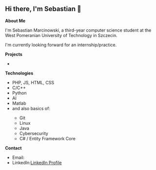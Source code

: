 ## Hi there, I'm Sebastian 👋

<b>About Me</b>

I'm Sebastian Marcinowski, a third-year computer science student at the West Pomeranian University of Technology in Szczecin.

I'm currently looking forward for an internship/practice.


<b>Projects</b>
<ul>
  <li></li>
</ul>
<b>Technologies</b>

<ul>
  <li>PHP, JS, HTML, CSS</li>
  <li>C/C++</li>
  <li>Python</li>
  <li>AI</li>
  <li>Matlab</li>
  <li>and also basics of:</li>
  <ul>
    <li>Git</li>
    <li>Linux</li>
    <li>Java</li>
    <li>Cybersecurity</li>
    <li>C# / Entity Framework Core</li>
  </ul>
</ul>

<b>Contact</b>
<ul>
  <li>Email:</li>
  <li>LinkedIn:<a href="https://www.linkedin.com/in/sebastian-marcinowski-65620b351/">LinkedIn Profile</a></li>
</ul>
